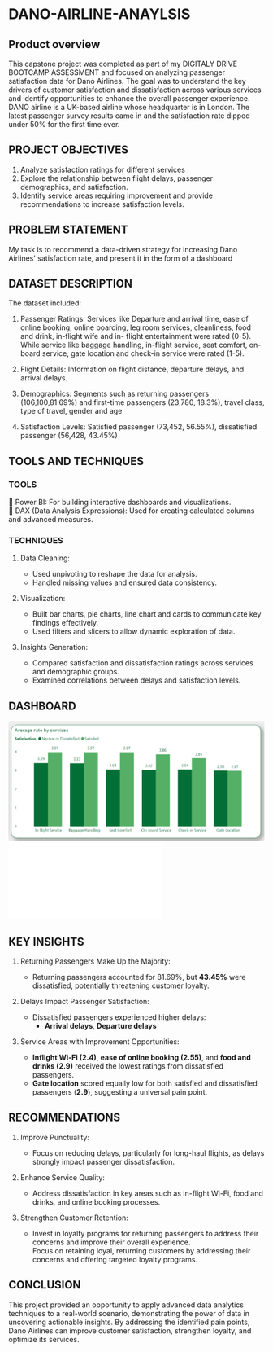 # DANO-AIRLINE-ANAYLSIS
## Product overview
This capstone project was completed as part of my DIGITALY DRIVE BOOTCAMP ASSESSMENT and focused on analyzing passenger satisfaction data for Dano Airlines. The goal was to understand the key drivers of customer satisfaction and dissatisfaction across various services and identify opportunities to enhance the overall passenger experience.  
   DANO airline is a UK-based airline whose headquarter is in London. The latest passenger survey results came in and the satisfaction rate dipped under 50% for the first time ever. 

## PROJECT OBJECTIVES
1. Analyze satisfaction ratings for different services 
2. Explore the relationship between flight delays, passenger demographics, and satisfaction.  
3. Identify service areas requiring improvement and provide recommendations to increase satisfaction levels.  

## PROBLEM STATEMENT
My task is to recommend a data-driven strategy for increasing Dano Airlines' satisfaction rate, and present it in the form of a dashboard

## DATASET DESCRIPTION
The dataset included:  
1)	Passenger Ratings:  Services like Departure and arrival time, ease of online booking, online boarding, leg room services, cleanliness, food and drink, in-flight wife and in- flight entertainment were rated (0-5). While service like baggage handling, in-flight service, seat comfort, on-board service, gate location and check-in service were rated (1-5).

2)	Flight Details: Information on flight distance, departure delays, and arrival delays.  

3)	Demographics: Segments such as returning passengers (106,100,81.69%) and first-time passengers (23,780, 18.3%), travel class, type of travel, gender and age

4)	Satisfaction Levels: Satisfied passenger (73,452, 56.55%), dissatisfied passenger (56,428, 43.45%) 


## TOOLS AND TECHNIQUES  
### TOOLS  
	Power BI: For building interactive dashboards and visualizations.  
	DAX (Data Analysis Expressions): Used for creating calculated columns and advanced measures.  

### TECHNIQUES 
1. Data Cleaning:  
   - Used unpivoting to reshape the data for analysis.  
   - Handled missing values and ensured data consistency.  

2. Visualization:  
   - Built bar charts, pie charts, line chart and cards to communicate key findings effectively.  
   - Used filters and slicers to allow dynamic exploration of data.  

3. Insights Generation:  
   - Compared satisfaction and dissatisfaction ratings across services and demographic groups.  
   - Examined correlations between delays and satisfaction levels.
## DASHBOARD
![](service.png)
![](dashboard.pdf)

## KEY INSIGHTS
1. Returning Passengers Make Up the Majority:  
   - Returning passengers accounted for 81.69%, but **43.45%** were dissatisfied, potentially threatening customer loyalty.  
	
2. Delays Impact Passenger Satisfaction:  
   - Dissatisfied passengers experienced higher delays:  
     - **Arrival delays**, **Departure delays**
	
3. Service Areas with Improvement Opportunities:  
   - **Inflight Wi-Fi (2.4)**, **ease of online booking (2.55)**, and **food and drinks (2.9)** received the lowest ratings from dissatisfied passengers.  
   - **Gate location** scored equally low for both satisfied and dissatisfied passengers (**2.9**), suggesting a universal pain point.  


## RECOMMENDATIONS
1. Improve Punctuality:  
   - Focus on reducing delays, particularly for long-haul flights, as delays strongly impact passenger dissatisfaction.  

2. Enhance Service Quality:  
   - Address dissatisfaction in key areas such as in-flight Wi-Fi, food and drinks, and online booking processes.  

3. Strengthen Customer Retention:  
   - Invest in loyalty programs for returning passengers to address their concerns and improve their overall experience.  
Focus on retaining loyal, returning customers by addressing their concerns and offering targeted loyalty programs.  

## CONCLUSION
This project provided an opportunity to apply advanced data analytics techniques to a real-world scenario, demonstrating the power of data in uncovering actionable insights. By addressing the identified pain points, Dano Airlines can improve customer satisfaction, strengthen loyalty, and optimize its services.  
	
